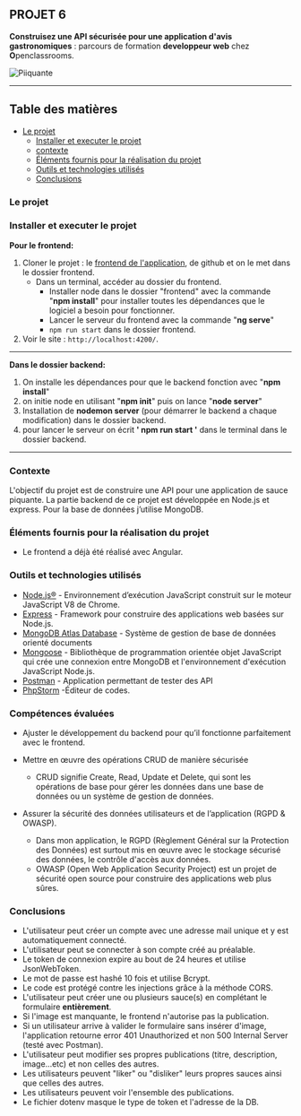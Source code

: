 ## PROJET 6 
**Construisez une API sécurisée pour une application d'avis gastronomiques** : parcours de formation __developpeur web__ chez **O**penclassrooms.

![Piiquante](https://user.oc-static.com/upload/2021/07/29/16275605596354_PiiquanteLogo.png)
***
## Table des matières

- [Le projet](#le-projet)
    - [Installer et executer le projet](#installer-et-executer-le-projet)
    - [contexte](#contexte)
    - [Éléments fournis pour la réalisation du projet](#éléments-fournis-pour-la-réalisation-du-projet)
    - [Outils et technologies utilisés](#outils-et-technologies-utilisés)
    - [Conclusions](#conclusions)

### Le projet

### Installer et executer le projet
**Pour le frontend:**
1. Cloner le projet : le [frontend de l'application](https://github.com/RomainSire/OC-P6-SoPekocko-frontend), de github et on le met dans le dossier frontend.
   - Dans un terminal, accéder au dossier du frontend.
     - Installer node dans le dossier "frontend" avec la commande "**npm install**" pour installer toutes les dépendances que le logiciel a besoin pour fonctionner.
     - Lancer le serveur du frontend avec la commande "**ng serve**"
     - `npm run start` dans le dossier frontend.
2. Voir le site : `http://localhost:4200/`.
***
**Dans le dossier backend:**
1. On installe les dépendances pour que le backend fonction avec "**npm install**"
2. on initie node en utilisant "**npm init**" puis on lance "**node server**"
3. Installation de **nodemon server** (pour démarrer le backend a chaque modification) dans le dossier backend.
4. pour lancer le serveur on écrit **' npm run start '** dans le terminal dans le dossier backend. 
***
### Contexte

L'objectif du projet est de construire une API pour une application de sauce piquante.
La partie backend de ce projet est développée en Node.js et express. Pour la base de données j’utilise MongoDB.

### Éléments fournis pour la réalisation du projet

- Le frontend a déjà été réalisé avec Angular.

### Outils et technologies utilisés

- [Node.js®](https://nodejs.org/fr/) - Environnement d’exécution JavaScript construit sur le moteur JavaScript V8 de Chrome.
- [Express](https://expressjs.com/) - Framework pour construire des applications web basées sur Node.js.
- [MongoDB Atlas Database](https://www.mongodb.com/) - Système de gestion de base de données orienté documents
- [Mongoose](https://mongoosejs.com/) - Bibliothèque de programmation orientée objet JavaScript qui crée une connexion entre MongoDB et l'environnement d'exécution JavaScript Node.js.
- [Postman](https://www.postman.com/) - Application permettant de tester des API
- [PhpStorm](https://blog.jetbrains.com/phpstorm/2021/10/phpstorm-2021-2-3-is-released/) -Éditeur de codes.

### Compétences évaluées

- Ajuster le développement du backend pour qu’il fonctionne parfaitement avec le frontend.
- Mettre en œuvre des opérations CRUD de manière sécurisée
  - CRUD signifie Create, Read, Update et Delete, qui sont les opérations de base pour gérer les données dans une base de données ou un système de gestion de données.
  
- Assurer la sécurité des données utilisateurs et de l’application (RGPD & OWASP).
  - Dans mon application, le RGPD (Règlement Général sur la Protection des Données) est surtout mis en œuvre avec le stockage sécurisé des données, le contrôle d'accès aux données.
  - OWASP (Open Web Application Security Project) est un projet de sécurité open source pour construire des applications web plus sûres.

### Conclusions
- L'utilisateur peut créer un compte avec une adresse mail unique et y est automatiquement connecté.
- L'utilisateur peut se connecter à son compte créé au préalable.
- Le token de connexion expire au bout de 24 heures et utilise JsonWebToken.
- Le mot de passe est hashé 10 fois et utilise Bcrypt.
- Le code est protégé contre les injections grâce à la méthode CORS.
- L'utilisateur peut créer une ou plusieurs sauce(s) en complétant le formulaire **entièrement**.
- Si l'image est manquante, le frontend n'autorise pas la publication.
- Si un utilisateur arrive à valider le formulaire sans insérer d'image, l'application retourne error 401 Unauthorized et non  500 Internal Server (testé avec Postman).
- L'utilisateur peut modifier ses propres publications (titre, description, image...etc) et non celles des autres.
- Les utilisateurs peuvent "liker" ou "disliker" leurs propres sauces ainsi que celles des autres.
- Les utilisateurs peuvent voir l'ensemble des publications.
- Le fichier dotenv masque le type de token et l'adresse de la DB.


